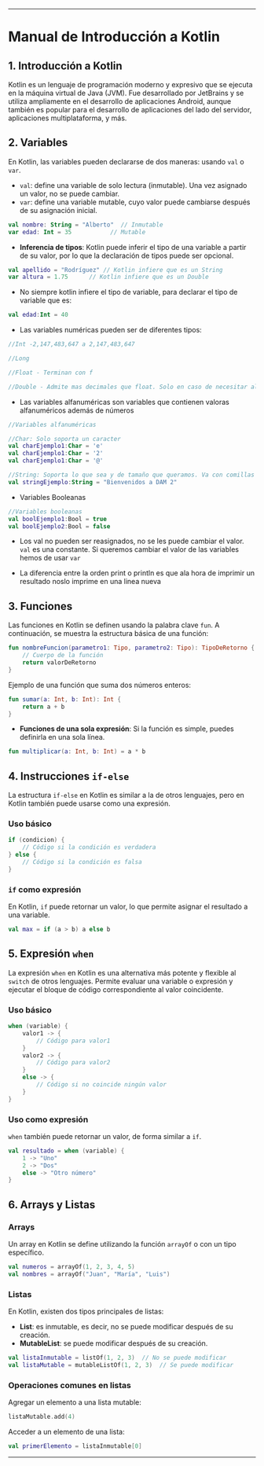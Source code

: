 
---

# Manual de Introducción a Kotlin

## 1. Introducción a Kotlin

Kotlin es un lenguaje de programación moderno y expresivo que se ejecuta en la máquina virtual de Java (JVM). Fue desarrollado por JetBrains y se utiliza ampliamente en el desarrollo de aplicaciones Android, aunque también es popular para el desarrollo de aplicaciones del lado del servidor, aplicaciones multiplataforma, y más.

## 2. Variables

En Kotlin, las variables pueden declararse de dos maneras: usando `val` o `var`.

- `val`: define una variable de solo lectura (inmutable). Una vez asignado un valor, no se puede cambiar.
- `var`: define una variable mutable, cuyo valor puede cambiarse después de su asignación inicial.

```kotlin
val nombre: String = "Alberto"  // Inmutable
var edad: Int = 35           // Mutable
```

- **Inferencia de tipos**: Kotlin puede inferir el tipo de una variable a partir de su valor, por lo que la declaración de tipos puede ser opcional.

```kotlin
val apellido = "Rodríguez" // Kotlin infiere que es un String
var altura = 1.75      // Kotlin infiere que es un Double
```

- No siempre kotlin infiere el tipo de variable, para declarar el tipo de variable que es:

```kotlin
val edad:Int = 40
```

- Las variables numéricas pueden ser de diferentes tipos:

```kotlin
//Int -2,147,483,647 a 2,147,483,647

//Long

//Float - Terminan con f

//Double - Admite mas decimales que float. Solo en caso de necesitar algo super potente como decimales.
```
- Las variables alfanuméricas son variables que contienen valoras alfanuméricos además de números

```kotlin
//Variables alfanuméricas

//Char: Solo soporta un caracter
val charEjemplo1:Char = 'e'
val charEjemplo1:Char = '2'
val charEjemplo1:Char = '@'

//String: Soporta lo que sea y de tamaño que queramos. Va con comillas dobles
val stringEjemplo:String = "Bienvenidos a DAM 2"
```

- Variables Booleanas

```kotlin
//Variables booleanas
val boolEjemplo1:Bool = true
val boolEjemplo2:Bool = false
```

- Los val no pueden ser reasignados, no se les puede cambiar el valor.  `val` es una constante. Si queremos cambiar el valor de las variables hemos de usar `var`
  
- La diferencia entre la orden print o println es que ala hora de imprimir un resultado noslo imprime en una linea nueva

## 3. Funciones

Las funciones en Kotlin se definen usando la palabra clave `fun`. A continuación, se muestra la estructura básica de una función:

```kotlin
fun nombreFuncion(parametro1: Tipo, parametro2: Tipo): TipoDeRetorno {
    // Cuerpo de la función
    return valorDeRetorno
}
```

Ejemplo de una función que suma dos números enteros:

```kotlin
fun sumar(a: Int, b: Int): Int {
    return a + b
}
```

- **Funciones de una sola expresión**: Si la función es simple, puedes definirla en una sola línea.

```kotlin
fun multiplicar(a: Int, b: Int) = a * b
```

## 4. Instrucciones `if-else`

La estructura `if-else` en Kotlin es similar a la de otros lenguajes, pero en Kotlin también puede usarse como una expresión.

### Uso básico

```kotlin
if (condicion) {
    // Código si la condición es verdadera
} else {
    // Código si la condición es falsa
}
```

### `if` como expresión

En Kotlin, `if` puede retornar un valor, lo que permite asignar el resultado a una variable.

```kotlin
val max = if (a > b) a else b
```

## 5. Expresión `when`

La expresión `when` en Kotlin es una alternativa más potente y flexible al `switch` de otros lenguajes. Permite evaluar una variable o expresión y ejecutar el bloque de código correspondiente al valor coincidente.

### Uso básico

```kotlin
when (variable) {
    valor1 -> {
        // Código para valor1
    }
    valor2 -> {
        // Código para valor2
    }
    else -> {
        // Código si no coincide ningún valor
    }
}
```

### Uso como expresión

`when` también puede retornar un valor, de forma similar a `if`.

```kotlin
val resultado = when (variable) {
    1 -> "Uno"
    2 -> "Dos"
    else -> "Otro número"
}
```

## 6. Arrays y Listas

### Arrays

Un array en Kotlin se define utilizando la función `arrayOf` o con un tipo específico.

```kotlin
val numeros = arrayOf(1, 2, 3, 4, 5)
val nombres = arrayOf("Juan", "María", "Luis")
```

### Listas

En Kotlin, existen dos tipos principales de listas:

- **List**: es inmutable, es decir, no se puede modificar después de su creación.
- **MutableList**: se puede modificar después de su creación.

```kotlin
val listaInmutable = listOf(1, 2, 3)  // No se puede modificar
val listaMutable = mutableListOf(1, 2, 3)  // Se puede modificar
```

### Operaciones comunes en listas

Agregar un elemento a una lista mutable:

```kotlin
listaMutable.add(4)
```

Acceder a un elemento de una lista:

```kotlin
val primerElemento = listaInmutable[0]
```

---
